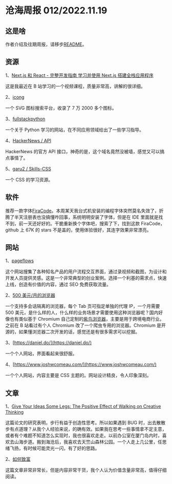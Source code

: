 # 沧海周报 012/2022.11.19

## 这是啥

作者介绍及往期周报，请移步[README](https://github.com/theseazhang/weekly_news/blob/main/README.md)。

## 资源

1、[Next.js 和 React - 完整开发指南 学习并使用 Next.js 搭建全栈应用程序](https://www.bilibili.com/video/BV1G54y1o7RP)

这是我最近在 B 站学习的一个视频课程，质量非常高，讲解的很详细。

2、[icong](https://icongo.github.io/)

一个 SVG 图标搜索平台，收录了 7 万 2000 多个图标。

3、[fullstackpython](https://www.fullstackpython.com/)

一个关于 Python 学习的网站，在不同应用领域给出了一些学习指导。

4、[HackerNews / API](https://github.com/HackerNews/API)

HackerNews 的官方 API 接口，神奇的是，这个域名竟然没被墙，感觉又可以搞点事情了。

5、[garu2 / Skills-CSS](https://github.com/garu2/Skills-CSS)

一个 CSS 的学习资源。

## 软件

推荐一款字体[FiraCode](https://github.com/tonsky/FiraCode)。本周某天我台式机安装的编程字体突然莫名失效了，折腾了半天注册表也没搞懂咋回事，系统明明安装了字体，但是在 IDE 里面就是找不到，前一天还好好的。干脆重新换个字体吧，搜索了下，找到这款 FiraCode，github 上 67K 的 stars 不是盖的，使用体验很好，其连字效果非常漂亮。

## 网站

1、[pageflows](https://pageflows.com/)

这个网站搜集了各种知名产品的用户流程交互界面，通过录视频和截图，为设计和开发人员提供灵感。这是一个非常典型的创业案例。选择一个利基的需求点，快速上线，创造有价值的内容，通过 SEO 免费获取流量。

2、[500 美元/月的浏览器](https://insomniacbrowser.com/pricing/)

一个支持多会话隔离的浏览器，每个 Tab 页可指定单独的代理 IP，一个月需要 500 美元，是什么样的人，什么样的业务场景才需要使用这种浏览器呢？国内好像也有类似基于 Chromium 自己定制的[紫鸟浏览器](https://www.superbrowser.com/)，主要是用于跨境电商行业。之前在 B 站看过有个人 Chromium 改了一个爬虫专用的浏览器。Chromium 是开源的，如果懂浏览器二次开发的话，感觉还是有很多需求可以挖掘。

3、[https://daniel.do/](https://daniel.do/)

一个个人网站，界面看起来很舒服。

4、[https://www.joshwcomeau.com/](https://www.joshwcomeau.com/)

一个个人网站，内容主要是 CSS 主题的。网站设计精良，令人印象深刻。

## 文章

1、[Give Your Ideas Some Legs: The Positive Effect of Walking on Creative Thinking](https://www.apa.org/pubs/journals/releases/xlm-a0036577.pdf)

这篇论文的研究表明，步行有益于创造性思考。所以如果遇到 BUG 时，出去散散步有点道理？从我个人经验来说，的确有效。如果我在思考一些事情拿不定主意，或者有个难题不知道怎么实现时，我也很喜欢走走。以前办公室在厦门岛内时，喜欢去山海步道。搬到海沧后，我喜欢去天竺山森林公园。一个人走上几公里，任思绪飞扬，有时候可能灵光一闪，有了好的思路。

2、[如何致富](https://nav.al/rich)

这篇文章非常非常长，但是内容非常干货，我个人认为价值含量非常高，值得仔细阅读。
